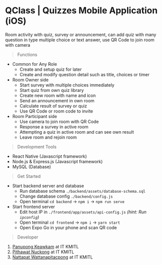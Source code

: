 # QClass | Quizzes Mobile Application (iOS)
Room activity with quiz, survey or announcement, can add quiz with many question in type multiple choice or text answer, use QR Code to join room with camera

> Functions
* Common for Any Role
  * Create and setup quiz for later
  * Create and modify question detail such as title, choices or timer
* Room Owner side
  * Start survey with multiple choices immediately
  * Start quiz from own quiz library
  * Create new room with name and icon
  * Send an announcement in own room
  * Calculate result of survey or quiz
  * Use QR Code or room code to invite
* Room Participant side
  * Use camera to join room with QR Code
  * Response a survey in active room
  * Attempting a quiz in active room and can see own result
  * Leave room and rejoin room
> Development Tools
* React Native (Javascript framework)
* Node.js & Express.js (Javascript framework)
* MySQL (Database)
> Get Started
* Start backend server and database
  * Run database schema `./backend/assets/database-schema.sql`
  * Change database config `./backend/config.js`
  * Open terminal `cd backend` -> `npm i` -> `npm run serve`
* Start frontend server
  * Edit host IP in `./frontend/app/assets/api-config.js` *(hint: Run `ipconfig`)*
  * Open terminal `cd frontend` -> `npm i` -> `yarn start`
  * Open Expo Go in your phone and scan QR code
> Developer
1. [Panupong Keawkam](https://github.com/panupongkeawkam) at IT KMITL
2. [Pithawat Nuckong](https://github.com/pithawat565) at IT KMITL
3. [Nattapat Wattanapitacpong](https://github.com/63070059) at IT KMITL

